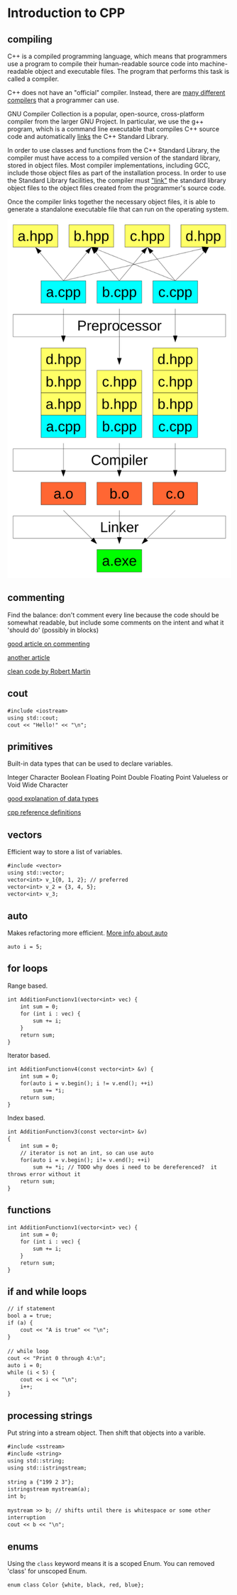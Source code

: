 # Introduction to CPP

## compiling

C++ is a compiled programming language, which means that programmers use a program to compile their human-readable source code into machine-readable object and executable files. The program that performs this task is called a compiler.

C++ does not have an "official" compiler. Instead, there are [many different compilers](https://www.stroustrup.com/compilers.html) that a programmer can use.

GNU Compiler Collection is a popular, open-source, cross-platform compiler from the larger GNU Project. In particular, we use the g++ program, which is a command line executable that compiles C++ source code and automatically [links](https://en.wikipedia.org/wiki/Linker_(computing)) the C++ Standard Library.

In order to use classes and functions from the C++ Standard Library, the compiler must have access to a compiled version of the standard library, stored in object files. Most compiler implementations, including GCC, include those object files as part of the installation process. In order to use the Standard Library facilities, the compiler must ["link"](https://en.wikipedia.org/wiki/Linker_(computing)) the standard library object files to the object files created from the programmer's source code.

Once the compiler links together the necessary object files, it is able to generate a standalone executable file that can run on the operating system.

![](./c-compilation-process.svg)


## commenting

Find the balance: don't comment every line because the code should be somewhat readable, but include some comments on the intent and what it 'should do' (possibly in blocks)

[good article on commenting](https://visualstudiomagazine.com/Kunk0211)

[another article](https://visualstudiomagazine.com/Kunk0211)

[clean code by Robert Martin](https://ptgmedia.pearsoncmg.com/images/9780132350884/samplepages/9780132350884.pdf)

## cout
```
#include <iostream>
using std::cout;
cout << "Hello!" << "\n";
```
## primitives
Built-in data types that can be used to declare variables.

Integer
Character
Boolean
Floating Point
Double Floating Point
Valueless or Void
Wide Character

[good explanation of data types](https://www.geeksforgeeks.org/cpp-data-types/)

[cpp reference definitions](https://en.cppreference.com/w/cpp/language/types)

## vectors
Efficient way to store a list of variables.
```
#include <vector>
using std::vector;
vector<int> v_1{0, 1, 2}; // preferred
vector<int> v_2 = {3, 4, 5};
vector<int> v_3;
```
## auto
Makes refactoring more efficient.  [More info about auto](https://www.geeksforgeeks.org/type-inference-in-c-auto-and-decltype/)

```
auto i = 5;
```
## for loops
Range based.
```
int AdditionFunctionv1(vector<int> vec) {
    int sum = 0;
    for (int i : vec) {
        sum += i;
    }
    return sum;
}
```
Iterator based.
```
int AdditionFunctionv4(const vector<int> &v) {
    int sum = 0;
    for(auto i = v.begin(); i != v.end(); ++i)
        sum += *i;
    return sum;
}
```
Index based.
```
int AdditionFunctionv3(const vector<int> &v)
{
    int sum = 0;
    // iterator is not an int, so can use auto
    for(auto i = v.begin(); i!= v.end(); ++i)
        sum += *i; // TODO why does i need to be dereferenced?  it throws error without it
    return sum;
}
```

## functions
```
int AdditionFunctionv1(vector<int> vec) {
    int sum = 0;
    for (int i : vec) {
        sum += i;
    }
    return sum;
}
```

## if and while loops
```
// if statement
bool a = true;
if (a) {
    cout << "A is true" << "\n";
}

// while loop
cout << "Print 0 through 4:\n";
auto i = 0;
while (i < 5) {
    cout << i << "\n";
    i++;
}
```
## processing strings
Put string into a stream object.  Then shift that objects into a varible.

```
#include <sstream>
#include <string>
using std::string;
using std::istringstream;

string a {"199 2 3"};
istringstream mystream(a);
int b;

mystream >> b; // shifts until there is whitespace or some other interruption
cout << b << "\n";
```
## enums
Using the `class` keyword means it is a scoped Enum.  You can removed 'class' for unscoped Enum.
```
enum class Color {white, black, red, blue};
```
